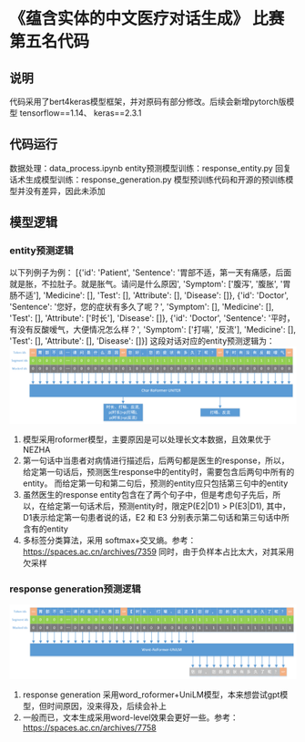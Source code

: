 # 《蕴含实体的中文医疗对话生成》 比赛 第五名代码

## 说明
代码采用了bert4keras模型框架，并对原码有部分修改。后续会新增pytorch版模型
tensorflow==1.14、 keras==2.3.1

## 代码运行
数据处理：data_process.ipynb
entity预测模型训练：response_entity.py
回复话术生成模型训练：response_generation.py
模型预训练代码和开源的预训练模型并没有差异，因此未添加


## 模型逻辑
### entity预测逻辑
以下列例子为例：
    [{'id': 'Patient', 'Sentence': '胃部不适，第一天有痛感，后面就是胀，不拉肚子。就是胀气。请问是什么原因', 'Symptom': ['腹泻', '腹胀', '胃肠不适'], 'Medicine': [], 'Test': [], 'Attribute': [], 'Disease': []},
    {'id': 'Doctor', 'Sentence': '您好，您的症状有多久了呢？', 'Symptom': [], 'Medicine': [], 'Test': [], 'Attribute': ['时长'], 'Disease': []},
    {'id': 'Doctor', 'Sentence': '平时，有没有反酸嗳气，大便情况怎么样？', 'Symptom': ['打嗝', '反流'], 'Medicine': [], 'Test': [], 'Attribute': [], 'Disease': []}]
这段对话对应的entity预测逻辑为：
    ![](./images/entity_predict.png)
 1. 模型采用roformer模型，主要原因是可以处理长文本数据，且效果优于NEZHA
 2. 第一句话中当患者对病情进行描述后，后两句都是医生的response，所以，给定第一句话后，预测医生response中的entity时，需要包含后两句中所有的entity。
 而给定第一句和第二句后，预测的entity应只包括第三句中的entity
 3. 虽然医生的response entity包含在了两个句子中，但是考虑句子先后，所以，在给定第一句话术后，预测entity时，限定P(E2|D1) > P(E3|D1),
 其中，D1表示给定第一句患者说的话，E2 和 E3 分别表示第二句话和第三句话中所含有的entity
 4. 多标签分类算法，采用 softmax+交叉熵。参考：https://spaces.ac.cn/archives/7359  同时，由于负样本占比太大，对其采用欠采样

 ### response generation预测逻辑
   ![](./images/response_generation.png)
 1. response generation 采用word_roformer+UniLM模型，本来想尝试gpt模型，但时间原因，没来得及，后续会补上
 2. 一般而已，文本生成采用word-level效果会更好一些。参考：https://spaces.ac.cn/archives/7758